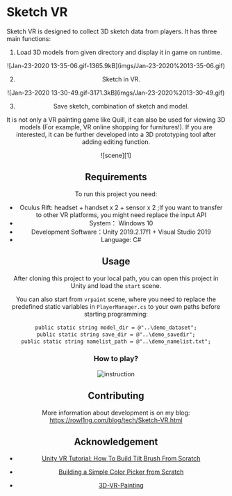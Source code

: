 # Sketch VR



Sketch VR is designed to collect 3D sketch data from players. It has three main functions:

1. Load 3D models from given directory and display it in game on runtime. 

<div align=center>![Jan-23-2020 13-35-06.gif-1365.9kB](imgs/Jan-23-2020%2013-35-06.gif)

2. Sketch in VR.

<div align=center>![Jan-23-2020 13-30-49.gif-3171.3kB](imgs/Jan-23-2020%2013-30-49.gif)

3. Save sketch, combination of sketch and model.

It is not only a VR painting game like Quill, it can also be used for viewing 3D models (For example, VR online shopping for furnitures!). If you are interested, it can be further developed into a 3D prototyping tool after adding editing function.

<div align=center>![scene][1]

## Requirements

To run this project you need:

- Oculus Rift: headset + handset x 2 + sensor x 2 ;If you want to transfer to other VR platforms, you might need replace the input API
- System： Windows 10
- Development Software：Unity 2019.2.17f1 + Visual Studio 2019
- Language: C# 

## Usage

After cloning this project to your local path, you can open this project in Unity and load the `start` scene.

You can also start from `vrpaint` scene, where you need to replace the predefined static variables in `PlayerManager.cs` to your own paths before starting programming:

```
public static string model_dir = @"..\demo_dataset";
public static string save_dir = @"..\demo_savedir";
public static string namelist_path = @"..\demo_namelist.txt";
```

### How to play?

![instruction][4]

## Contributing

More information about development is on my blog: https://rowl1ng.com/blog/tech/Sketch-VR.html

## Acknowledgement

- [Unity VR Tutorial: How To Build Tilt Brush From Scratch][5]
- [Building a Simple Color Picker from Scratch][6]
- [3D-VR-Painting][7]


  [1]: imgs/scene.PNG
  [4]: http://static.zybuluo.com/sixijinling/olif621bse940kc27egig9mm/D436FCE8-A98B-4E5F-BC3E-16FFE8B7AD4A_1_201_a.jpeg
  [5]: https://www.youtube.com/watch?v=eMJATZI0A7c
  [6]: https://www.youtube.com/watch?v=wysIsMEQ3_Y
  [7]: https://github.com/E-BAO/3D-VR-Painting
